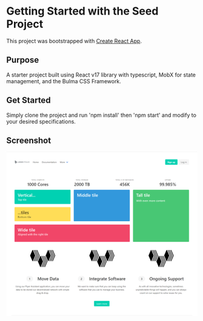 # Getting Started with the Seed Project

This project was bootstrapped with [Create React App](https://github.com/facebook/create-react-app).

## Purpose

A starter project built using React v17 library with typescript, MobX for state management, and the Bulma CSS Framework.

## Get Started

Simply clone the project and run 'npm install' then 'npm start' and modify to your desired specifications.

## Screenshot

![Screenshot](screenshot.png)